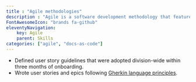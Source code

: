 ```yaml
---
title : "Agile methodologies"
description : "Agile is a software development methodology that features working on small tasks and deploying frequently."
FontAwesomeIcon: "brands fa-github"
eleventyNavigation:
    key: Agile
    parent: Skills
categories: ["agile", "docs-as-code"]
---
```


- Defined user story guidelines that were adopted division-wide within three months of onboarding.
- Wrote user stories and epics following [Gherkin language principles](https://cucumber.io/docs/gherkin/).

